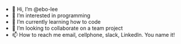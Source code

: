 - 👋 Hi, I’m @ebo-lee
- 👀 I’m interested in programming
- 🌱 I’m currently learning how to code
- 💞️ I’m looking to collaborate on a team project
- 📫 How to reach me email, cellphone, slack, LinkedIn. You name it!

<!---
ebo-lee/ebo-lee is a ✨ special ✨ repository because its `README.md` (this file) appears on your GitHub profile.
You can click the Preview link to take a look at your changes.
--->
